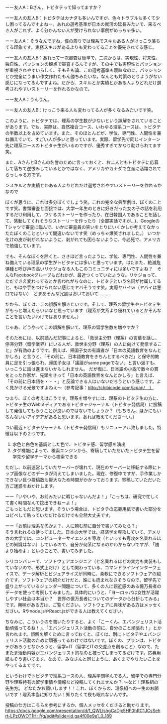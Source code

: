 ーー友人A：Bさん、トビタテって知ってますか？

ーー友人の友人B：トビタテはカナダも多いんですが、色々トラブルも多くて少し困ってるんですよねー。あれの選考基準が日本の就活の延長みたいで、来るべき人がこれず、よく分かんない人が受けられない事例がめっちゃ多い。

ーー友人A：そうなんですね、僕の周りでは理系でスキルある人がけっこう落ちてる印象です。実務スキルがあるよりも変わってることを優先されてる感じ。

ーー友人の友人B：あれって一次審査は簡単で、二次からは、実現性、将来性、独自性、パッションの観点で審査するんですが、その中でも実現性とパッションが重視されやすいらしく、そもそも論、この選考基準も曖昧なのに、パッションとか完全にうまい作文作れたもん勝ちみたいな。なんとも対策のとりようがない感じになってるんですよね。だから、スキルとか実績とかある人よりどれだけ選考されやすいストーリーを作れるかなので。

ーー友人A：うんうん。

ーー友人の友人B：けっこう来る人も変わってる人が多くなるみたいです笑。


このように、トビタテでは、理系の学生数が少ないという誤解をされていることがあります。でも、実際は、自然複合コース、いわゆる理系コースは、トビタテの半数以上を占めています。また、そのほとんどが、学位、専門性、人間性を兼ね備えていて、すごい人が多いと思っています。実際、留学先で同じインターン先に理系コースのトビタテ生がいるのですが、優秀すぎてかなり助けられてます笑。

また、AさんとBさんの名誉のために言っておくと、お二人ともトビタテに応募して落ちて逆恨みしているとかではなく、アメリカやカナダで立派に活躍されてらっしゃる方です。

＞スキルとか実績とかある人よりどれだけ選考されやすいストーリーを作れるかなので

ぼくが思うに、これは多分ぼくでしょう笑。これの完全な典型例は、ぼくのことです笑。書類審査と面接では、大学一年生のときに好きだった女の子の話を利用するだけ利用して、ウケるストーリーを作ったり、在日韓国人であることを話して、感動してくれそうなストーリーを作ったり（全部実話ですが...)、GoogleのTシャツで審査に臨んで、いかに審査員の笑いをとりにいくかしか考えてなかったたぼくのことといって間違いないです笑（めっちゃ爆笑されました。）
いつか化けの皮が剥がれないように、剥がれても困らないように、今必死で、アメリカで勉強しています。

でも、そんなぼくを除くと、さきほど言ったように、学位、専門性、人間性を兼ね備えている理系の学生がトビタテには多いと思っています。はたまた、絶滅危惧種と呼び声の高いリケジョなる人もこのコミュニティには多いですよね？　そんなFacebookグループもだれかが、最近つくっていたような。リケジョって、ただでさえ変わってるとか言われがちなのに、トビタテという名詞が付属してると、もはや手をつけられない感じでヤバそうです笑。実際ヤバイｗ（ヤバイは悪口ではない）　とまあそんな冗談はおいておいて……….

だから、ぼくは、この誤解を解きたいです。そして、理系の留学生やトビタテ生がもっと増えたらいいなと思っています（理系が文系より優れているとかそんなことを言いたいわけではありません。）

じゃあ、どうやってこの誤解を解いて、理系の留学生数を増やすか？

そのためには、以前読んだ記事によると、「救世主分野（理系）の言葉を話し、停滞分野（留学業界）にいる人が、救世主分野（理系）の人に向けて発信すること」が有効のようです。例えば、帰国子女の有識者が「日本の英語教育をなんとかしろ」と言うと、「その前に、日本語教育をきちんとするべきだ」と保守的教員に足を引っ張られ、帰国子女は「議論がsame pageでない」と言い返すも、いっこうに話は進まないかもしれません。 だが仮に、日本語の小説で数々の賞をとった作家が、先頭をきって「日本の英語教育をなんとかしろ」と言えば、「その前に日本語を・・・」と反論できる人はいないだろうという感じです。よく見かける光景ですよねえ〜（参考記事：http://chibicode.com/japan/　）

つまり、ぼくの考えはこうです。理系を増やすには、理系のトビタテ生の方に、トビタテ生のWebメディアであるトビタテジャーナル（トビタテ発信局）に投稿して発信してもらうことが良いのではないでしょうか？（もちろん、ほかにもいろんないいアイデアがあると思います。あれば教えてくださーい。）

つい最近トビタテジャーナル（トビタテ発信局）もリニューアル致しました。特徴は以下の２つです。
1. 水色と白色を基調とした色で、トビタテ感、留学感を演出
2. タグ機能によって、検索エンジンから、寄稿していただいたトビタテ生を留学先や留学テーマから検索できる

ただし、以前運営していたサーバーが壊れて、現在のサーバーに移転する際にトップ画像などのデータが消えてしまいました。現在、修復中ですが、手作業しかできない且つ投稿数も膨大なため時間がかかっております。寄稿していただいた方ご迷惑をおかけします。

ーー「いやいや、お前みたいに暇じゃないんだよ！」「こっちは、研究で忙しくて書く時間なんて捻出できねーよ！」<br>
ごもっともだと思います。そういう場合は、トビタテの応募用紙で書いた部分をコピペして貼っていただけるだけでも全然大丈夫です。

ーー「お前は理系なのかよ？、人に頼む前に自分で書いてみたら？」<br>
そう言われるの待ってました。日本の大学では、経済学を専攻していて、アメリカの大学では、コンピューターサイエンスを専攻（といっても専攻を名乗れるほどの知識はない）しているので、自分が何系になるのかわからないですが、「隗より始めよ」ということで、書いてみました。

シリコンバレーで、ソフトウェアエンジニア（と名乗れるほどの実力も実装もしていないので、形式上だけ）として関わっている、コマンドラインインターフェイスで、データ解析とビジュアライズが同時に、柔軟にできるソフトウェアの紹介です。ソフトウェアの紹介だけだと、誰にも読まれなさそうなので、留学先で盛り上がっているジェンダー問題について、多くの人に親近感のある億万長者のデータを使って考察してみました。具体的にいうと、「ヨーロッパは女性が活躍しやすい社会は本当か？　世界の億万長者についてのデータから分析してみる」です。興味がある方は、ご覧ください。ソフトウェアに興味がある方はメッセください。Rやnode.jsやReact.jsができる人は教えてください。

ちなみに、こういうのを書いたりすると、よく「こーくん、エバンジェリスト活動頑張ってるね！」、「エバンジェリスト活動の前に、自分のこと頑張れ！」とか言われます。誤解を解くために言っておくと、ぼくは、別にトビタテやエバンジェリスト活動のために頑張ってるわけではないです。ぼくの、プランは、トビタテがあろうとなかろうと、留学×IT（留学とITの交差点を創ること）なので、たまたま活動内容がエバンジェリスト的なのと被ってしまってるだけです。応募用紙もそう書いてます。なので、みなさんと同じように、あくまでやりたいことをやってるまでです。

というわけでトビタテで理系コースの人、理系学問学んでる人、留学での専門分野や理系特有の留学事情や情報など投稿してくれませんか？
〜など！理系組の先生方。 どなたかお願いします！！これ、ぼくからの、理系組への一生のお願いです！理系本当に知りたい！知りたくて夜も眠れないんです。



投稿の仕方はこちらを参考にするか、個人メッセをくださると助かります。
https://docs.google.com/presentation/d/1_QWLlshgCaDjx5HF0hRC1JCsSehrt-LPzOWOT1H-IYg/edit#slide=id.ga4f00e9e1_0_189
